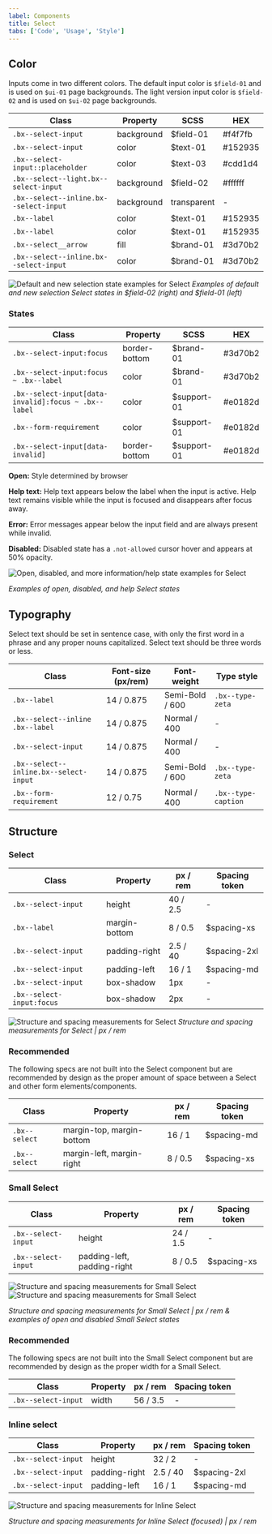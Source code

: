 ```yaml
---
label: Components
title: Select
tabs: ['Code', 'Usage', 'Style']
---
```


## Color

Inputs come in two different colors. The default input color is `$field-01` and is used on `$ui-01` page backgrounds. The light version input color is `$field-02` and is used on `$ui-02` page backgrounds.

| Class                                  | Property   | SCSS        | HEX     |
| -------------------------------------- | ---------- | ----------- | ------- |
| `.bx--select-input`                    | background | $field-01   | #f4f7fb |
| `.bx--select-input`                    | color      | $text-01    | #152935 |
| `.bx--select-input::placeholder`       | color      | $text-03    | #cdd1d4 |
| `.bx--select--light.bx--select-input`  | background | $field-02   | #ffffff |
| `.bx--select--inline.bx--select-input` | background | transparent | -       |
| `.bx--label`                           | color      | $text-01    | #152935 |
| `.bx--label`                           | color      | $text-01    | #152935 |
| `.bx--select__arrow`                   | fill       | $brand-01   | #3d70b2 |
| `.bx--select--inline.bx--select-input` | color      | $brand-01   | #3d70b2 |

![Default and new selection state examples for Select](images/select-style-1.png)
_Examples of default and new selection Select states in $field-02 (right) and $field-01 (left)_

### States

| Class                                                | Property      | SCSS        | HEX     |
| ---------------------------------------------------- | ------------- | ----------- | ------- |
| `.bx--select-input:focus`                            | border-bottom | $brand-01   | #3d70b2 |
| `.bx--select-input:focus ~ .bx--label`               | color         | $brand-01   | #3d70b2 |
| `.bx--select-input[data-invalid]:focus ~ .bx--label` | color         | $support-01 | #e0182d |
| `.bx--form-requirement`                              | color         | $support-01 | #e0182d |
| `.bx--select-input[data-invalid]`                    | border-bottom | $support-01 | #e0182d |

**Open:** Style determined by browser

**Help text:** Help text appears below the label when the input is active. Help text remains visible while the input is focused and disappears after focus away.

**Error:** Error messages appear below the input field and are always present while invalid.

**Disabled:** Disabled state has a `.not-allowed` cursor hover and appears at 50% opacity.

<div class="image-component">
    <img src="images/select-style-3.png" alt="Open, disabled, and more information/help state examples for Select" />
</div>

_Examples of open, disabled, and help Select states_

## Typography

Select text should be set in sentence case, with only the first word in a phrase and any proper nouns capitalized. Select text should be three words or less.

| Class                                  | Font-size (px/rem) | Font-weight     | Type style          |
| -------------------------------------- | ------------------ | --------------- | ------------------- |
| `.bx--label`                           | 14 / 0.875         | Semi-Bold / 600 | `.bx--type-zeta`    |
| `.bx--select--inline .bx--label`       | 14 / 0.875         | Normal / 400    | -                   |
| `.bx--select-input`                    | 14 / 0.875         | Normal / 400    | -                   |
| `.bx--select--inline.bx--select-input` | 14 / 0.875         | Semi-Bold / 600 | `.bx--type-zeta`    |
| `.bx--form-requirement`                | 12 / 0.75          | Normal / 400    | `.bx--type-caption` |

## Structure

### Select

| Class                     | Property      | px / rem | Spacing token |
| ------------------------- | ------------- | -------- | ------------- |
| `.bx--select-input`       | height        | 40 / 2.5 | -             |
| `.bx--label`              | margin-bottom | 8 / 0.5  | $spacing-xs   |
| `.bx--select-input`       | padding-right | 2.5 / 40 | $spacing-2xl  |
| `.bx--select-input`       | padding-left  | 16 / 1   | $spacing-md   |
| `.bx--select-input`       | box-shadow    | 1px      | -             |
| `.bx--select-input:focus` | box-shadow    | 2px      | -             |

![Structure and spacing measurements for Select](images/select-style-2.png)
_Structure and spacing measurements for Select | px / rem_

### Recommended

The following specs are not built into the Select component but are recommended by design as the proper amount of space between a Select and other form elements/components.

| Class         | Property                  | px / rem | Spacing token |
| ------------- | ------------------------- | -------- | ------------- |
| `.bx--select` | margin-top, margin-bottom | 16 / 1   | $spacing-md   |
| `.bx--select` | margin-left, margin-right | 8 / 0.5  | $spacing-xs   |

### Small Select

| Class               | Property                    | px / rem | Spacing token |
| ------------------- | --------------------------- | -------- | ------------- |
| `.bx--select-input` | height                      | 24 / 1.5 | -             |
| `.bx--select-input` | padding-left, padding-right | 8 / 0.5  | $spacing-xs   |

<div class="image-grid">
  <div>
    <img src="images/select-style-4.png" alt="Structure and spacing measurements for Small Select"/>
  </div>
  <div>
    <img src="images/select-style-5.png" alt="Structure and spacing measurements for Small Select"/>
  </div>
</div>

_Structure and spacing measurements for Small Select | px / rem & examples of open and disabled Small Select states_

### Recommended

The following specs are not built into the Small Select component but are recommended by design as the proper width for a Small Select.

| Class               | Property | px / rem | Spacing token |
| ------------------- | -------- | -------- | ------------- |
| `.bx--select-input` | width    | 56 / 3.5 | -             |

### Inline select

| Class               | Property      | px / rem | Spacing token |
| ------------------- | ------------- | -------- | ------------- |
| `.bx--select-input` | height        | 32 / 2   | -             |
| `.bx--select-input` | padding-right | 2.5 / 40 | $spacing-2xl  |
| `.bx--select-input` | padding-left  | 16 / 1   | $spacing-md   |

<div class="image-component">
    <img src="images/select-style-6.png" alt="Structure and spacing measurements for Inline Select" />
</div>

_Structure and spacing measurements for Inline Select (focused) | px / rem_
